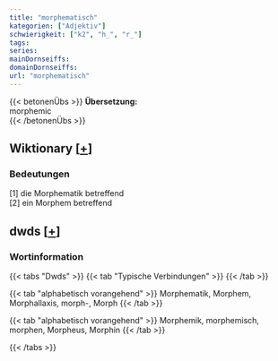 ```yaml
---
title: "morphematisch"
kategorien: ["Adjektiv"]
schwierigkeit: ["k2", "h_", "r_"]
tags:
series:
mainDornseiffs:
domainDornseiffs:
url: "morphematisch"
---
```


{{< betonenÜbs >}}
**Übersetzung:**  
morphemic  
{{< /betonenÜbs >}}

## Wiktionary [[+](https://de.wiktionary.org/wiki/morphematisch)]

### Bedeutungen
[1] die Morphematik betreffend  
[2] ein Morphem betreffend  



## dwds [[+](https://www.dwds.de/wb/morphematisch)]

### Wortinformation
{{< tabs "Dwds" >}}
{{< tab "Typische Verbindungen" >}}
{{< /tab >}}

{{< tab "alphabetisch vorangehend" >}}
Morphematik, Morphem, Morphallaxis, morph-, Morph
{{< /tab >}}

{{< tab "alphabetisch vorangehend" >}}
Morphemik, morphemisch, morphen, Morpheus, Morphin
{{< /tab >}}

{{< /tabs >}}

